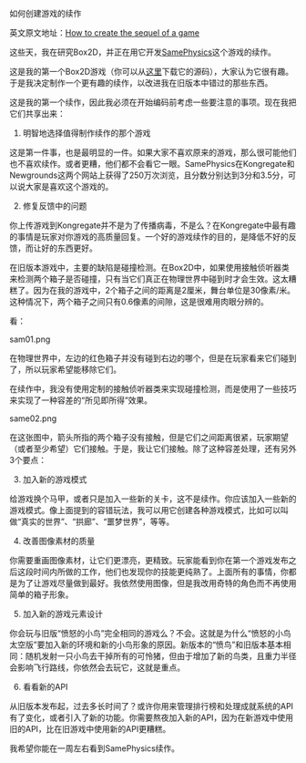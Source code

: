 如何创建游戏的续作

英文原文地址：[How to create the sequel of a game](http://www.emanueleferonato.com/2012/03/26/how-to-create-the-sequel-of-a-game/)

这些天，我在研究Box2D，并正在用它开发[SamePhysics](http://www.emanueleferonato.com/2009/01/12/samephysics-my-first-box2d-game/)这个游戏的续作。

这是我的第一个Box2D游戏（你可以从[这里](http://www.emanueleferonato.com/2012/02/06/samephysics-flash-game-source-code-released/)下载它的源码），大家认为它很有趣。于是我决定制作一个更有趣的续作，以改进我在旧版本中错过的那些东西。

这是我的第一个续作，因此我必须在开始编码前考虑一些要注意的事项。现在我把它们共享出来：

1) 明智地选择值得制作续作的那个游戏

这是第一件事，也是最明显的一件。如果大家不喜欢原来的游戏，那么很可能他们也不喜欢续作。或者更糟，他们都不会看它一眼。SamePhysics在Kongregate和Newgrounds这两个网站上获得了250万次浏览，且分数分别达到3分和3.5分，可以说大家是喜欢这个游戏的。

2) 修复反馈中的问题

你上传游戏到Kongregate并不是为了传播病毒，不是么？在Kongregate中最有趣的事情是玩家对你游戏的高质量回复。一个好的游戏续作的目的，是降低不好的反馈，而让好的东西更好。

在旧版本游戏中，主要的缺陷是碰撞检测。在Box2D中，如果使用接触侦听器类来检测两个箱子是否碰撞，只有当它们真正在物理世界中碰到时才会生效。这太糟糕了。因为在我的游戏中，2个箱子之间的距离是2厘米，舞台单位是30像素/米。这种情况下，两个箱子之间只有0.6像素的间隙，这是很难用肉眼分辨的。

看：

sam01.png

在物理世界中，左边的红色箱子并没有碰到右边的哪个，但是在玩家看来它们碰到了，所以玩家希望能移除它们。

在续作中，我没有使用定制的接触侦听器类来实现碰撞检测，而是使用了一些技巧来实现了一种容差的“所见即所得”效果。

same02.png

在这张图中，箭头所指的两个箱子没有接触，但是它们之间距离很紧，玩家期望（或者至少希望）它们接触。于是，我让它们接触。除了这种容差处理，还有另外3个要点：
 
3) 加入新的游戏模式

给游戏换个马甲，或者只是加入一些新的关卡，这不是续作。你应该加入一些新的游戏模式。像上面提到的容错玩法，我可以用它创建各种游戏模式，比如可以叫做“真实的世界”、“拱廊”、“噩梦世界”，等等。

4) 改善图像素材的质量

你需要重画图像素材，让它们更漂亮，更精致。玩家能看到你在第一个游戏发布之后这段时间内所做的工作，他们也发现你的技能更纯熟了。上面所有的事情，你都是为了让游戏尽量做到最好。我依然使用图像，但是我改用奇特的角色而不再使用简单的箱子形象。

5) 加入新的游戏元素设计

你会玩与旧版“愤怒的小鸟”完全相同的游戏么？不会。这就是为什么“愤怒的小鸟太空版”要加入新的环境和新的小鸟形象的原因。新版本的“愤鸟”和旧版本基本相同：随机发射一只小鸟去干掉所有的可怜猪，但由于增加了新的鸟类，且重力半径会影响飞行路线，你依然会去玩它，这就是重点。

6) 看看新的API

从旧版本发布起，过去多长时间了？或许你用来管理排行榜和处理成就系统的API有了变化，或者引入了新的功能。你需要熬夜加入新的API，因为在新游戏中使用旧的API，比在旧游戏中使用新的API更糟糕。

我希望你能在一周左右看到SamePhysics续作。
